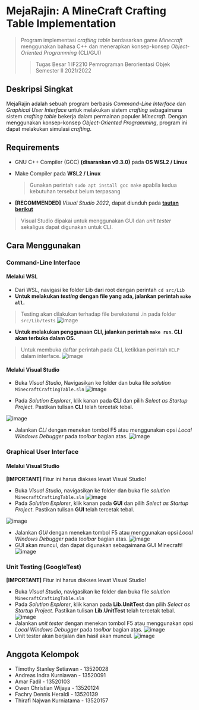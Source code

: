 # MejaRajin: A MineCraft Crafting Table Implementation
> Program implementasi _crafting table_ berdasarkan game _Minecraft_ menggunakan bahasa C++ dan menerapkan konsep-konsep _Object-Oriented Programming_ (CLI/GUI)
> > Tugas Besar 1 IF2210 Pemrograman Berorientasi Objek
> > Semester II 2021/2022

## Deskripsi Singkat
MejaRajin adalah sebuah program berbasis _Command-Line Interface_ dan _Graphical User Interface_ untuk melakukan sistem _crafting_ sebagaimana sistem _crafting table_ bekerja dalam permainan populer _Minecraft_. Dengan menggunakan konsep-konsep _Object-Oriented Programming_, program ini dapat melakukan simulasi _crafting_.

## Requirements
- GNU C++ Compiler (GCC) **(disarankan v9.3.0)** pada **OS WSL2 / Linux**
- Make Compiler pada **WSL2 / Linux**

  > Gunakan perintah `sudo apt install gcc make` apabila kedua kebutuhan tersebut belum terpasang 
- **[RECOMMENDED]** _Visual Studio 2022_, dapat diunduh pada <a href = "https://visualstudio.microsoft.com/vs/community/"><b>tautan berikut</b></a>
> Visual Studio dipakai untuk menggunakan GUI dan _unit tester_ sekaligus dapat digunakan untuk CLI.

## Cara Menggunakan
### Command-Line Interface
#### Melalui WSL
- Dari WSL, navigasi ke folder Lib dari root dengan perintah `cd src/Lib`
- **Untuk melakukan _testing_ dengan file yang ada, jalankan perintah `make all`.**
> Testing akan dilakukan terhadap file berekstensi .in pada folder `src/Lib/tests`
![image](https://user-images.githubusercontent.com/74661051/159971908-8bd0b668-09b4-429b-aefe-b67230c594db.png)
- **Untuk melakukan penggunaan CLI, jalankan perintah `make run`. CLI akan terbuka dalam OS.**
> Untuk membuka daftar perintah pada CLI, ketikkan perintah `HELP` dalam interface.
![image](https://user-images.githubusercontent.com/74661051/159972030-91c213d3-0620-4707-960d-58c56aa3b1b4.png)

#### Melalui Visual Studio
- Buka _Visual Studio_, Navigasikan ke folder dan buka file _solution_ `MinecraftCraftingTable.sln`
![image](https://user-images.githubusercontent.com/74661051/159973488-fe6fbe70-6101-4537-bae0-d11a27213aeb.png)

- Pada _Solution Explorer_, klik kanan pada **CLI** dan pilih _Select as Startup Project_. Pastikan tulisan **CLI** telah tercetak tebal.

![image](https://user-images.githubusercontent.com/74661051/159973620-1d598d07-9b76-468b-bd44-ab0866988c93.png)
- Jalankan _CLI_ dengan menekan tombol F5 atau menggunakan opsi _Local Windows Debugger_ pada _toolbar_ bagian atas.
![image](https://user-images.githubusercontent.com/71161031/159953110-ab476a8e-be15-4783-9a49-34496f5797ea.png)

### Graphical User Interface
#### Melalui Visual Studio
**[IMPORTANT]** Fitur ini harus diakses lewat Visual Studio!
- Buka _Visual Studio_, navigasikan ke folder dan buka file _solution_ `MinecraftCraftingTable.sln`
![image](https://user-images.githubusercontent.com/74661051/159973467-9cb0a872-a659-4f17-9dc4-afd2f4b8b9a8.png)
- Pada _Solution Explorer_, klik kanan pada **GUI** dan pilih _Select as Startup Project_. Pastikan tulisan **GUI** telah tercetak tebal.

![image](https://user-images.githubusercontent.com/71161031/159953407-36bb9941-0eff-4ad4-aac6-031089b7912c.png)
- Jalankan _GUI_ dengan menekan tombol F5 atau menggunakan opsi _Local Windows Debugger_ pada _toolbar_ bagian atas.
![image](https://user-images.githubusercontent.com/71161031/159953110-ab476a8e-be15-4783-9a49-34496f5797ea.png)
- GUI akan muncul, dan dapat digunakan sebagaimana GUI Minecraft!
![image](https://user-images.githubusercontent.com/71161031/160142866-896fee53-29dd-4b73-bfc4-317d1b2330f9.png)

### Unit Testing (GoogleTest)
**[IMPORTANT]** Fitur ini harus diakses lewat Visual Studio!
- Buka _Visual Studio_, navigasikan ke folder dan buka file _solution_ `MinecraftCraftingTable.sln`
- Pada _Solution Explorer_, klik kanan pada **Lib.UnitTest** dan pilih _Select as Startup Project_. Pastikan tulisan **Lib.UnitTest** telah tercetak tebal.
![image](https://user-images.githubusercontent.com/71161031/159952730-c82b6d88-7185-4816-b1a6-3840dee21e84.png)
- Jalankan _unit tester_ dengan menekan tombol F5 atau menggunakan opsi _Local Windows Debugger_ pada _toolbar_ bagian atas.
![image](https://user-images.githubusercontent.com/71161031/159953110-ab476a8e-be15-4783-9a49-34496f5797ea.png)
- Unit tester akan berjalan dan hasil akan muncul.
![image](https://user-images.githubusercontent.com/71161031/160143049-f0681dc2-7a08-4ab7-9c76-055536300868.png)


## Anggota Kelompok
- Timothy Stanley Setiawan  - 13520028
- Andreas Indra Kurniawan   - 13520091
- Amar Fadil                - 13520103
- Owen Christian Wijaya     - 13520124
- Fachry Dennis Heraldi     - 13520139
- Thirafi Najwan Kurniatama - 13520157

